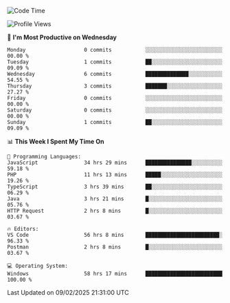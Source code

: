 <!--START_SECTION:waka-->
![Code Time](http://img.shields.io/badge/Code%20Time-4%2C057%20hrs-blue)

![Profile Views](http://img.shields.io/badge/Profile%20Views-0-blue)

📅 **I'm Most Productive on Wednesday** 

```text
Monday                   0 commits           ░░░░░░░░░░░░░░░░░░░░░░░░░   00.00 % 
Tuesday                  1 commits           ██░░░░░░░░░░░░░░░░░░░░░░░   09.09 % 
Wednesday                6 commits           ██████████████░░░░░░░░░░░   54.55 % 
Thursday                 3 commits           ███████░░░░░░░░░░░░░░░░░░   27.27 % 
Friday                   0 commits           ░░░░░░░░░░░░░░░░░░░░░░░░░   00.00 % 
Saturday                 0 commits           ░░░░░░░░░░░░░░░░░░░░░░░░░   00.00 % 
Sunday                   1 commits           ██░░░░░░░░░░░░░░░░░░░░░░░   09.09 % 
```


📊 **This Week I Spent My Time On** 

```text
💬 Programming Languages: 
JavaScript               34 hrs 29 mins      ███████████████░░░░░░░░░░   59.18 % 
PHP                      11 hrs 13 mins      █████░░░░░░░░░░░░░░░░░░░░   19.26 % 
TypeScript               3 hrs 39 mins       ██░░░░░░░░░░░░░░░░░░░░░░░   06.29 % 
Java                     3 hrs 21 mins       █░░░░░░░░░░░░░░░░░░░░░░░░   05.76 % 
HTTP Request             2 hrs 8 mins        █░░░░░░░░░░░░░░░░░░░░░░░░   03.67 % 

🔥 Editors: 
VS Code                  56 hrs 8 mins       ████████████████████████░   96.33 % 
Postman                  2 hrs 8 mins        █░░░░░░░░░░░░░░░░░░░░░░░░   03.67 % 

💻 Operating System: 
Windows                  58 hrs 17 mins      █████████████████████████   100.00 % 
```


 Last Updated on 09/02/2025 21:31:00 UTC
<!--END_SECTION:waka-->
